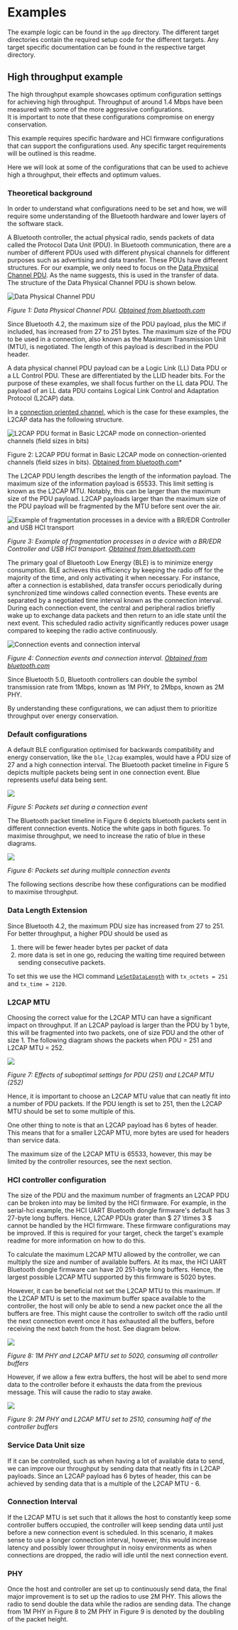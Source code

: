 # Examples

The example logic can be found in the `app` directory.
The different target directories contain the required setup code for the different targets.
Any target specific documentation can be found in the respective target directory.

## High throughput example

The high throughput example showcases optimum configuration settings for achieving high throughput. 
Throughput of around 1.4 Mbps have been measured with some of the more aggressive configurations.  
It is important to note that these configurations compromise on energy conservation.

This example requires specific hardware and HCI firmware configurations that can support the configurations used.
Any specific target requirements will be outlined is this readme.

Here we will look at some of the configurations that can be used to achieve high a throughput, 
their effects and optimum values.

### Theoretical background

In order to understand what configurations need to be set and how, we will require some understanding of the Bluetooth hardware and lower layers of the software stack.

A Bluetooth controller, the actual physical radio, sends packets of data called the Protocol Data Unit (PDU).
In Bluetooth communication, there are a number of different PDUs used with different physical channels for different
purposes such as advertising and data transfer. These PDUs have different structures.
For our example, we only need to focus on the [Data Physical Channel PDU](https://www.bluetooth.com/wp-content/uploads/Files/Specification/HTML/Core-54/out/en/low-energy-controller/link-layer-specification.html#UUID-bdffe63c-9d5a-e80c-b833-1bec7946f005).
As the name suggests, this is used in the transfer of data.
The structure of the Data Physical Channel PDU is shown below.

![Data Physical Channel PDU](assets/PDU.png)

*Figure 1: Data Physical Channel PDU. [Obtained from bluetooth.com](https://www.bluetooth.com/wp-content/uploads/Files/Specification/HTML/Core-54/out/en/low-energy-controller/link-layer-specification.html#UUID-bdffe63c-9d5a-e80c-b833-1bec7946f005)*

Since Bluetooth 4.2, the maximum size of the PDU payload, plus the MIC if included, has increased from 27 to 251 bytes.
The maximum size of the PDU to be used in a connection, also known as the Maximum Transmission Unit (MTU), is negotiated. 
The length of this payload is described in the PDU header.

A data physical channel PDU payload can be a Logic Link (LL) Data PDU or a LL Control PDU.
These are differentiated by the LLID header bits.
For the purpose of these examples, we shall focus further on the LL data PDU. 
The payload of an LL data PDU contains Logical Link Control and Adaptation Protocol (L2CAP) data.

In a [connection oriented channel](https://www.bluetooth.com/wp-content/uploads/Files/Specification/HTML/Core-54/out/en/host/logical-link-control-and-adaptation-protocol-specification.html#UUID-3ec8360b-1e1c-07fa-7a2b-27eef555dda0),
which is the case for these examples, the L2CAP data has the following structure. 

![L2CAP PDU format in Basic L2CAP mode on connection-oriented channels (field sizes in bits)](assets/L2CAP_PDU.png)

Figure 2: L2CAP PDU format in Basic L2CAP mode on connection-oriented channels (field sizes in bits). [Obtained from bluetooth.com](https://www.bluetooth.com/wp-content/uploads/Files/Specification/HTML/Core-54/out/en/host/logical-link-control-and-adaptation-protocol-specification.html#UUID-3ec8360b-1e1c-07fa-7a2b-27eef555dda0)*

The L2CAP PDU length describes the length of the information payload.
The maximum size of the information payload is 65533.
This limit setting is known as the L2CAP MTU.
Notably, this can be larger than the maximum size of the PDU payload.
L2CAP payloads larger than the maximum size of the PDU payload will be fragmented by the MTU before sent over the air.

![Example of fragmentation processes in a device with a BR/EDR Controller and USB HCI transport](assets/L2CAP_fregmentation.png)

*Figure 3: Example of fragmentation processes in a device with a BR/EDR Controller and USB HCI transport. [Obtained from bluetooth.com](https://www.bluetooth.com/wp-content/uploads/Files/Specification/HTML/Core-54/out/en/host/logical-link-control-and-adaptation-protocol-specification.html#UUID-41e67506-14c0-035a-5943-21c9aa6474b7)*

The primary goal of Bluetooth Low Energy (BLE) is to minimize energy consumption.
BLE achieves this efficiency by keeping the radio off for the majority of the time, and only activating it when necessary.
For instance, after a connection is established, data transfer occurs periodically during synchronized time windows called connection events.
These events are separated by a negotiated time interval known as the connection interval.
During each connection event, the central and peripheral radios briefly wake up to exchange data packets and then return to an idle state until the next event.
This scheduled radio activity significantly reduces power usage compared to keeping the radio active continuously.

![Connection events and connection interval](assets/connection_interval.png)

*Figure 4: Connection events and connection interval. [Obtained from bluetooth.com](https://www.bluetooth.com/wp-content/uploads/Files/Specification/HTML/Core-54/out/en/architecture,-mixing,-and-conventions/architecture.html#UUID-3ca385af-187d-8221-1114-504a7b3c6091)*

Since Bluetooth 5.0, Bluetooth controllers can double the symbol transmission rate from 1Mbps, known as 1M PHY, to 
2Mbps, known as 2M PHY.

By understanding these configurations, we can adjust them to prioritize throughput over energy conservation.

### Default configurations

A default BLE configuration optimised for backwards compatibility and energy conservation, like the `ble_l2cap` examples,
would have a PDU size of 27 and a high connection interval.
The Bluetooth packet timeline in Figure 5 depicts multiple packets being sent in one connection event.
Blue represents useful data being sent.

![](assets/default_BLE-connection_event.png)

*Figure 5: Packets set during a connection event*

The Bluetooth packet timeline in Figure 6 depicts bluetooth packets sent in different connection events.
Notice the white gaps in both figures.
To maximise throughput, we need to increase the ratio of blue in these diagrams.

![](assets/default_BLE-connection_events.png)

*Figure 6: Packets set during multiple connection events*

The following sections describe how these configurations can be modified to maximise throughput.

### Data Length Extension

Since Bluetooth 4.2, the maximum PDU size has increased from 27 to 251.
For better throughput, a higher PDU should be used as
1. there will be fewer header bytes per packet of data
2. more data is set in one go, reducing the waiting time required between sending consecutive packets.

To set this we use the HCI command [`LeSetDataLength`](https://www.bluetooth.com/wp-content/uploads/Files/Specification/HTML/Core-54/out/en/host-controller-interface/host-controller-interface-functional-specification.html#UUID-242f8446-8cd1-8293-a341-b09354bae550) with `tx_octets = 251` and `tx_time = 2120`.

### L2CAP MTU

Choosing the correct value for the L2CAP MTU can have a significant impact on throughput. 
If an L2CAP payload is larger than the PDU by 1 byte, this will be fragmented into two packets, one of size PDU and the other of size 1.
The following diagram shows the packets when PDU = 251 and L2CAP MTU = 252.

![](assets/PDU-251_L2CAP-MTU-252.png)

*Figure 7: Effects of suboptimal settings for PDU (251) and L2CAP MTU (252)*

Hence, it is important to choose an L2CAP MTU value that can neatly fit into a number of PDU packets.
If the PDU length is set to 251, then the L2CAP MTU should be set to some multiple of this.

One other thing to note is that an L2CAP payload has 6 bytes of header.
This means that for a smaller L2CAP MTU, more bytes are used for headers than service data.

The maximum size of the L2CAP MTU is 65533, however, this may be limited by the controller resources, see the next section.

### HCI controller configuration

The size of the PDU and the maximum number of fragments an L2CAP PDU can be broken into may be limited by the HCI firmware.
For example, in the serial-hci example, the HCI UART Bluetooth dongle firmware's default has 3 27-byte long buffers.
Hence, L2CAP PDUs grater than $ 27 \times 3 $ cannot be handled by the HCI firmware.
These firmware configurations may be improved.
If this is required for your target, check the target's example readme for more information on how to do this.

To calculate the maximum L2CAP MTU allowed by the controller, we can multiply the size and number of available buffers.
At its max, the HCI UART Bluetooth dongle firmware can have 20 251-byte long buffers.
Hence, the largest possible L2CAP MTU supported by this firmware is 5020 bytes.

However, it can be beneficial not set the L2CAP MTU to this maximum.
If the L2CAP MTU is set to the maximum buffer space available to the controller, 
the host will only be able to send a new packet once the all the buffers are free.
This might cause the controller to switch off the radio until the next connection event once it has exhausted all the buffers, 
before receiving the next batch from the host. See diagram below.

![](assets/L2CAP_MTU_uses_all_buffers.png)

*Figure 8: 1M PHY and L2CAP MTU set to 5020, consuming all controller buffers*

However, if we allow a few extra buffers, the host will be abel to send more data to the controller before it 
exhausts the data from the previous message.
This will cause the radio to stay awake.

![](assets/L2CAP_MTU_uses_half_of_buffers.png)

*Figure 9: 2M PHY and L2CAP MTU set to 2510, consuming half of the controller buffers*

### Service Data Unit size

If it can be controlled, such as when having a lot of available data to send, we can improve our throughput by sending 
data that neatly fits in L2CAP payloads.
Since an L2CAP payload has 6 bytes of header, this can be achieved by sending data that is a multiple of the L2CAP MTU - 6.

### Connection Interval

If the L2CAP MTU is set such that it allows the host to constantly keep some controller buffers occupied, 
the controller will keep sending data until just before a new connection event is scheduled.
In this scenario, it makes sense to use a longer connection interval, however, this would increase latency and 
possibly lower throughput in noisy environments as when connections are dropped, the radio will idle until the next connection event.

### PHY

Once the host and controller are set up to continuously send data, the final major improvement is to set up the radios  to use 2M PHY.
This allows the radio to send double the data while the radios are sending data.
The change from 1M PHY in Figure 8 to 2M PHY in Figure 9 is denoted by the doubling of the packet height.
